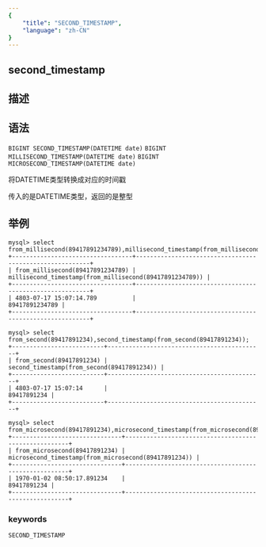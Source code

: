 ```yaml
---
{
    "title": "SECOND_TIMESTAMP",
    "language": "zh-CN"
}
---
```


<!-- 
Licensed to the Apache Software Foundation (ASF) under one
or more contributor license agreements.  See the NOTICE file
distributed with this work for additional information
regarding copyright ownership.  The ASF licenses this file
to you under the Apache License, Version 2.0 (the
"License"); you may not use this file except in compliance
with the License.  You may obtain a copy of the License at

  http://www.apache.org/licenses/LICENSE-2.0

Unless required by applicable law or agreed to in writing,
software distributed under the License is distributed on an
"AS IS" BASIS, WITHOUT WARRANTIES OR CONDITIONS OF ANY
KIND, either express or implied.  See the License for the
specific language governing permissions and limitations
under the License.
-->

## second_timestamp
## 描述
## 语法

`BIGINT SECOND_TIMESTAMP(DATETIME date)`
`BIGINT MILLISECOND_TIMESTAMP(DATETIME date)`
`BIGINT MICROSECOND_TIMESTAMP(DATETIME date)`

将DATETIME类型转换成对应的时间戳

传入的是DATETIME类型，返回的是整型


## 举例

```
mysql> select from_millisecond(89417891234789),millisecond_timestamp(from_millisecond(89417891234789));
+----------------------------------+---------------------------------------------------------+
| from_millisecond(89417891234789) | millisecond_timestamp(from_millisecond(89417891234789)) |
+----------------------------------+---------------------------------------------------------+
| 4803-07-17 15:07:14.789          |                                          89417891234789 |
+----------------------------------+---------------------------------------------------------+

mysql> select from_second(89417891234),second_timestamp(from_second(89417891234));
+--------------------------+--------------------------------------------+
| from_second(89417891234) | second_timestamp(from_second(89417891234)) |
+--------------------------+--------------------------------------------+
| 4803-07-17 15:07:14      |                                89417891234 |
+--------------------------+--------------------------------------------+

mysql> select from_microsecond(89417891234),microsecond_timestamp(from_microsecond(89417891234));
+-------------------------------+------------------------------------------------------+
| from_microsecond(89417891234) | microsecond_timestamp(from_microsecond(89417891234)) |
+-------------------------------+------------------------------------------------------+
| 1970-01-02 08:50:17.891234    |                                          89417891234 |
+-------------------------------+------------------------------------------------------+
```

### keywords

    SECOND_TIMESTAMP
